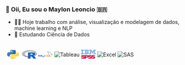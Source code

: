 ### 👋 Oii, Eu sou o Maylon Leoncio 🇧🇷

- 👨‍💻 Hoje trabalho com análise, visualização e modelagem de dados, machine learning e NLP 
- 🌱 Estudando Ciência de Dados 


<div style="display: inline_block"><br>
	<img align="center" alt="Python" height="30" width="40" src="https://github.com/devicons/devicon/blob/master/icons/python/python-original.svg">
  	<img align="center" alt="R" height="30" width="40" src="https://github.com/devicons/devicon/blob/master/icons/r/r-original.svg">
  	<img align="center" alt="MySQL" height="30" width="40" src="https://github.com/devicons/devicon/blob/master/icons/mysql/mysql-original-wordmark.svg">
  	<img align="center" alt="Tableau" height="20" width="100" src="https://camo.githubusercontent.com/c13034cf5ce18abda1a57109359a1d8656ba197b60a4c8c2bfd9cf95ad4824ca/68747470733a2f2f63646e6c2e74626c7366742e636f6d2f73697465732f64656661756c742f66696c65732f70616765732f7461626c6561756c6f676f5f686967687265732e706e67">
  	<img align="center" alt="SPSS" height="30" width="40" src="https://github.com/devicons/devicon/blob/master/icons/spss/spss-original.svg">
  	<img align="center" alt="Excel" height="30" width="30" src="https://i.pinimg.com/originals/de/cd/de/decdde1594f5073dca58c89cd502bef0.png">
  	<img align="center" alt="SAS" height="40" width="40" src="https://cdn.freelogovectors.net/wp-content/uploads/2020/01/sas-logo-business-analytics-and-business-intelligence-software.png">
</div>

